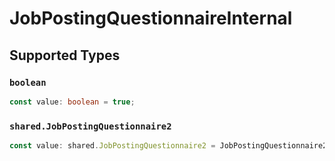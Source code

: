 # JobPostingQuestionnaireInternal


## Supported Types

### `boolean`

```typescript
const value: boolean = true;
```

### `shared.JobPostingQuestionnaire2`

```typescript
const value: shared.JobPostingQuestionnaire2 = JobPostingQuestionnaire2.False;
```

